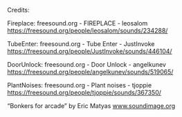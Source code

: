 Credits:

Fireplace:
    freesound.org - FIREPLACE - leosalom
    https://freesound.org/people/leosalom/sounds/234288/

TubeEnter:
    freesound.org - Tube Enter - JustInvoke
    https://freesound.org/people/JustInvoke/sounds/446104/

DoorUnlock:
    freesound.org - Door Unlock - angelkunev
    https://freesound.org/people/angelkunev/sounds/519065/

PlantNoises:
    freesound.org - Plant noises - tjoppie
    https://freesound.org/people/tjoppie/sounds/367350/


“Bonkers for arcade”
    by Eric Matyas
    www.soundimage.org